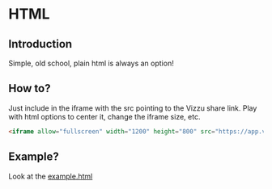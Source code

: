 # HTML

## Introduction
Simple, old school, plain html is always an option!

## How to?

Just include in the iframe with the src pointing to the Vizzu share link.
Play with html options to center it, change the iframe size, etc.

```html
<iframe allow="fullscreen" width="1200" height="800" src="https://app.vizzu.io/share/story/66a27508fc673fda605c33da-Sample-2-Music"></iframe>
```

## Example?
Look at the [example.html](https://sebastiandres.github.io/embedding_vizzu/html/example.html)